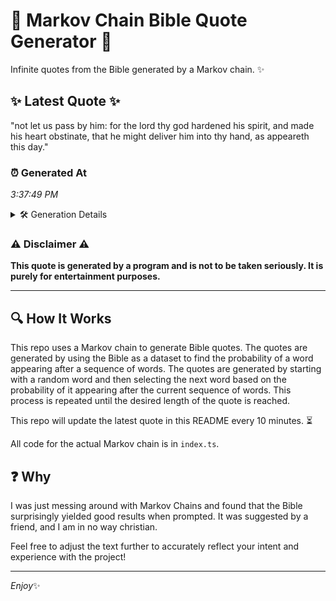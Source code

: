 # 📖 Markov Chain Bible Quote Generator 📖

Infinite quotes from the Bible generated by a Markov chain. ✨

## ✨ Latest Quote ✨
"not let us pass by him: for the lord thy god hardened his spirit, and made his heart obstinate, that he might deliver him into thy hand, as appeareth this day."

### ⏰ Generated At
*3:37:49 PM*

<details>
    <summary>🛠️ Generation Details</summary>
    <p>
        <strong>🌱 Seed:</strong> not<br>
        <strong>🔄 Iterations:</strong> 30<br>
        <strong>📜 Context History:</strong><br>[ not ]: let<br>[ not, let ]: us<br>[ not, let, us ]: pass<br>[ not, let, us, pass ]: by<br>[ not, let, us, pass, by ]: him:<br>[ not, let, us, pass, by, him: ]: for<br>[ let, us, pass, by, him:, for ]: the<br>[ us, pass, by, him:, for, the ]: lord<br>[ pass, by, him:, for, the, lord ]: thy<br>[ by, him:, for, the, lord, thy ]: god<br>[ him:, for, the, lord, thy, god ]: hardened<br>[ for, the, lord, thy, god, hardened ]: his<br>[ the, lord, thy, god, hardened, his ]: spirit,<br>[ lord, thy, god, hardened, his, spirit, ]: and<br>[ thy, god, hardened, his, spirit,, and ]: made<br>[ god, hardened, his, spirit,, and, made ]: his<br>[ hardened, his, spirit,, and, made, his ]: heart<br>[ his, spirit,, and, made, his, heart ]: obstinate,<br>[ spirit,, and, made, his, heart, obstinate, ]: that<br>[ and, made, his, heart, obstinate,, that ]: he<br>[ made, his, heart, obstinate,, that, he ]: might<br>[ his, heart, obstinate,, that, he, might ]: deliver<br>[ heart, obstinate,, that, he, might, deliver ]: him<br>[ obstinate,, that, he, might, deliver, him ]: into<br>[ that, he, might, deliver, him, into ]: thy<br>[ he, might, deliver, him, into, thy ]: hand,<br>[ might, deliver, him, into, thy, hand, ]: as<br>[ deliver, him, into, thy, hand,, as ]: appeareth<br>[ him, into, thy, hand,, as, appeareth ]: this<br>[ into, thy, hand,, as, appeareth, this ]: day.<br>
    </p>
</details>

### ⚠️ Disclaimer ⚠️
**This quote is generated by a program and is not to be taken seriously. It is purely for entertainment purposes.**

---

## 🔍 How It Works

This repo uses a Markov chain to generate Bible quotes. The quotes are generated by using the Bible as a dataset to find the probability of a word appearing after a sequence of words. The quotes are generated by starting with a random word and then selecting the next word based on the probability of it appearing after the current sequence of words. This process is repeated until the desired length of the quote is reached.

This repo will update the latest quote in this README every 10 minutes. ⏳

All code for the actual Markov chain is in `index.ts`.

## ❓ Why

I was just messing around with Markov Chains and found that the Bible surprisingly yielded good results when prompted. 
It was suggested by a friend, and I am in no way christian.

Feel free to adjust the text further to accurately reflect your intent and experience with the project!

---

*Enjoy*✨
